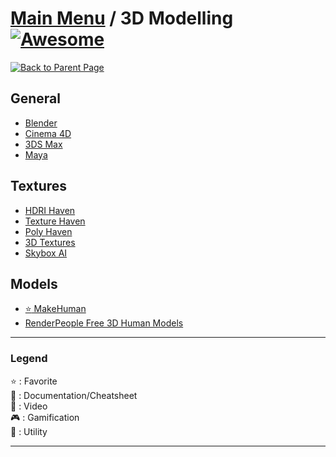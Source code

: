 # [Main Menu](../README.md) / 3D Modelling [![Awesome](https://awesome.re/badge-flat.svg)](https://awesome.re)

[![Back to Parent Page](https://img.shields.io/badge/-Back_to_Parent_Page-blue?style=for-the-badge)](../README.md)

## General
- [Blender](https://www.blender.org/)
- [Cinema 4D](https://www.maxon.net/fr/produits/cinema-4d/)
- [3DS Max](https://www.autodesk.fr/products/3ds-max/overview)
- [Maya](https://www.autodesk.fr/products/maya/overview)

## Textures
- [HDRI Haven](https://hdrihaven.com/hdris/)
- [Texture Haven](https://texturehaven.com/textures/)
- [Poly Haven](https://polyhaven.com/textures)
- [3D Textures](https://3dtextures.me)
- [Skybox AI](https://skybox.blockadelabs.com/)

## Models
- [:star: MakeHuman](http://www.makehumancommunity.org/)
- [RenderPeople Free 3D Human Models](https://renderpeople.com/free-3d-people/)

---

### Legend
:star: : Favorite\
:book: : Documentation/Cheatsheet\
:movie_camera: : Video\
:video_game: : Gamification\
:wrench: : Utility

---
